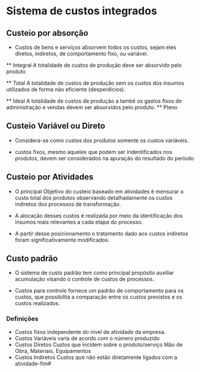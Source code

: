 # Sistema de custos integrados

## Custeio por absorção

* Custos de bens e serviços absorvem todos os custos, sejam eles diretos, indiretos, de comportamento fixo, ou variável.

** Integral
    A totalidade de custos de produção deve ser absorvido pelo produto

** Total
    A totalidade de custos de produção sem os custos dos insumos utilizados de forma não eficiente (desperdícios).

** Ideal
    A totalidade de custos de produção a també os gastos fixos de administração e vendas devem ser absorvidos pelo produto.
** Pleno

## Custeio Variável ou Direto

* Considera-se como custos dos produtos somente os custos variáveis.

* custos fixos, mesmo aqueles que podem ser indentificados nos produtos, devem ser considerados na apuração do resultado do período 

## Custeio por Atividades

* O principal Objetivo do custeio baseado em atividades é mensurar o custo total dos produtos observando detalhadamente os custos indiretos dos processos de transformação.

* A alocação desses custos é realizada por meio da identificação dos insumos mais relevantes a cada etapa do processo.

* A partir desse posicionamento o tratamento dado aos custos indiretos foram significativamente modificados.

## Custo padrão

* O sistema de custo padrão tem como principal propósito auxiliar acumulação visando o controle de custos de processos.

* Custos para controle fornece um padrão de comportamento para os custos, que possibilita a comparação entre os custos previstos e os custos realizados.


### Definições

* Custos fixos 
    independente do nível de atividade da empresa.
* Custos Variáveis
    varia de acordo com o número produzido
* Custos Diretos
    Custos que incidem sobre o produto/serviço Mão de Obra, Materiais, Equipamentos
* Custos Indiretos
    Custos que não estão diretamente ligados com a atividade-fim#
